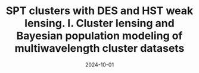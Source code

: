 ---
title: "SPT clusters with DES and HST weak lensing. I. Cluster lensing and Bayesian population modeling of multiwavelength cluster datasets"
collection: "publications"
category: "co_papers"
permalink: /publications/2024PhRvD110h3509B
link: https://ui.adsabs.harvard.edu/abs/2024PhRvD.110h3509B/abstract
date: 2024-10-01
venue: "Physical Review D"
citation: "Bocquet, S., Grandis, S., Bleem, L. E., et al. (2024), Physical Review D, 110, 083509."
---
